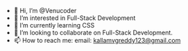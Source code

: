 - 👋 Hi, I’m @Venucoder
- 👀 I’m interested in Full-Stack Development
- 🌱 I’m currently learning CSS
- 💞️ I’m looking to collaborate on Full-Stack Development.
- 📫 How to reach me:
     email: kallamvgreddy123@gmail.com

<!---
Venucoder/Venucoder is a ✨ special ✨ repository because its `README.md` (this file) appears on your GitHub profile.
You can click the Preview link to take a look at your changes.
--->

